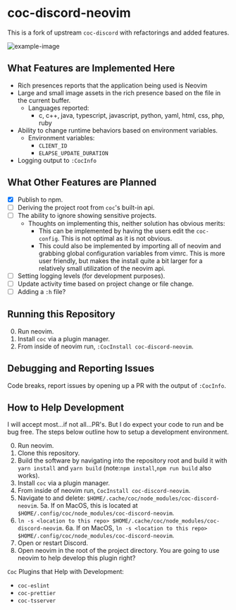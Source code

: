 # coc-discord-neovim

This is a fork of upstream `coc-discord` with refactorings and added features.

![example-image](https://i.imgur.com/uCRF1fB.png)

## What Features are Implemented Here

- Rich presences reports that the application being used is Neovim
- Large and small image assets in the rich presence based on the file in the
    current buffer.
  - Languages reported:
    - c, c++, java, typescript, javascript, python, yaml, html, css, php, ruby
- Ability to change runtime behaviors based on environment variables.
  - Environment variables:
    - `CLIENT_ID`
    - `ELAPSE_UPDATE_DURATION`
- Logging output to `:CocInfo`

## What Other Features are Planned

- [x] Publish to npm.
- [ ] Deriving the project root from `coc`'s built-in api.
- [ ] The ability to ignore showing sensitive projects.
  - Thoughts on implementing this, neither solution has obvious merits:
    - This can be implemented by having the users edit the `coc-config`. This is
not optimal as it is not obvious.
    - This could also be implemented by importing all of neovim and grabbing global
configuration variables from vimrc. This is more user friendly, but makes the install
quite a bit larger for a relatively small utilization of the neovim api.
- [ ] Setting logging levels (for development purposes).
- [ ] Update activity time based on project change or file change.
- [ ] Adding a `:h` file?

## Running this Repository

0. Run neovim.
1. Install `coc` via a plugin manager.
2. From inside of neovim run, `:CocInstall coc-discord-neovim`.

## Debugging and Reporting Issues

Code breaks, report issues by opening up a PR with the output of `:CocInfo`.

## How to Help Development

I will accept most...if not all...PR's. But I do expect your code to run and be
bug free. The steps below outline how to setup a development environment.

0. Run neovim.
1. Clone this repository.
2. Build the software by navigating into the repository root and build it with
   `yarn install` and `yarn build` (note:`npm install`,`npm run build` also works).
3. Install `coc` via a plugin manager.
4. From inside of neovim run, `CocInstall coc-discord-neovim`.
5. Navigate to and delete: `$HOME/.cache/coc/node_modules/coc-discord-neovim`.
5a. If on MacOS, this is located at
`$HOME/.config/coc/node_modules/coc-discord-neovim`.
6. `ln -s <location to this repo>
   $HOME/.cache/coc/node_modules/coc-discord-neovim`.
6a. If on MacOS, `ln -s <location to this repo> $HOME/.config/coc/node_modules/coc-discord-neovim`.
7. Open or restart Discord.
8. Open neovim in the root of the project directory. You are going to use neovim
   to help develop this plugin right?

`Coc` Plugins that Help with Development:

- `coc-eslint`
- `coc-prettier`
- `coc-tsserver`

<!-- vim:tw=80:fo+=t
-->
